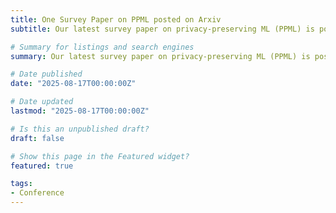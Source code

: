 ```yaml
---
title: One Survey Paper on PPML posted on Arxiv
subtitle: Our latest survey paper on privacy-preserving ML (PPML) is posted on Arxiv. The paper summarizes the recent progress on efficient PPML across algorithm, protocol, and system levels. The title of our paper is "Towards Efficient Privacy-Preserving Machine Learning&#58 A Systematic Review from Protocol, Model, and System Perspectives". We also prepare a Github repo to continue tracking all the relevant papers in the field "https&#58//github.com/PKU-SEC-Lab/Awesome-PPML-Papers".

# Summary for listings and search engines
summary: Our latest survey paper on privacy-preserving ML (PPML) is posted on Arxiv. The paper summarizes the recent progress on efficient PPML across algorithm, protocol, and system levels. The title of our paper is "Towards Efficient Privacy-Preserving Machine Learning&#58 A Systematic Review from Protocol, Model, and System Perspectives". We also prepare a Github repo to continue tracking all the relevant papers in the field "https&#58//github.com/PKU-SEC-Lab/Awesome-PPML-Papers".

# Date published
date: "2025-08-17T00:00:00Z"

# Date updated
lastmod: "2025-08-17T00:00:00Z"

# Is this an unpublished draft?
draft: false

# Show this page in the Featured widget?
featured: true

tags:
- Conference
---
```


